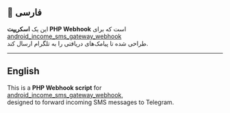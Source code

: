 ## 📌 فارسی
این یک **اسکریپت PHP Webhook** است که برای  
[android_income_sms_gateway_webhook](https://github.com/bogkonstantin/android_income_sms_gateway_webhook)  
طراحی شده تا پیامک‌های دریافتی را به تلگرام ارسال کند.

---

## English
This is a **PHP Webhook script** for  
[android_income_sms_gateway_webhook](https://github.com/bogkonstantin/android_income_sms_gateway_webhook),  
designed to forward incoming SMS messages to Telegram.
